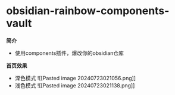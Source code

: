 # obsidian-rainbow-components-vault

**简介**
- 使用components插件，爆改你的obsidian仓库

**首页效果**
- 深色模式
  ![[Pasted image 20240723021056.png]]
- 浅色模式
  ![[Pasted image 20240723021138.png]]

